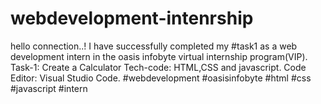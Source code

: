 # webdevelopment-intenrship
hello connection..! 
I have successfully completed my #task1 as a web development intern in the oasis infobyte virtual internship program(VIP).
Task-1: Create a Calculator
Tech-code: HTML,CSS and javascript.
Code Editor: Visual Studio Code.
#webdevelopment #oasisinfobyte #html #css #javascript #intern  
